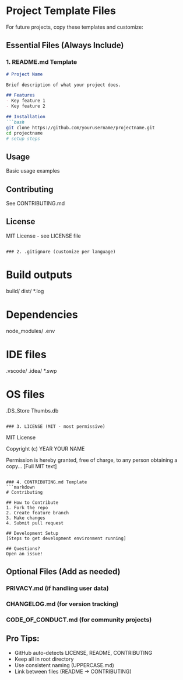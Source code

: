# Project Template Files

For future projects, copy these templates and customize:

## Essential Files (Always Include)

### 1. README.md Template
```markdown
# Project Name

Brief description of what your project does.

## Features
- Key feature 1
- Key feature 2

## Installation
```bash
git clone https://github.com/yourusername/projectname.git
cd projectname
# setup steps
```

## Usage
Basic usage examples

## Contributing
See CONTRIBUTING.md

## License
MIT License - see LICENSE file
```

### 2. .gitignore (customize per language)
```
# Build outputs
build/
dist/
*.log

# Dependencies
node_modules/
.env

# IDE files
.vscode/
.idea/
*.swp

# OS files
.DS_Store
Thumbs.db
```

### 3. LICENSE (MIT - most permissive)
```
MIT License

Copyright (c) YEAR YOUR NAME

Permission is hereby granted, free of charge, to any person obtaining a copy...
[Full MIT text]
```

### 4. CONTRIBUTING.md Template
```markdown
# Contributing

## How to Contribute
1. Fork the repo
2. Create feature branch
3. Make changes
4. Submit pull request

## Development Setup
[Steps to get development environment running]

## Questions?
Open an issue!
```

## Optional Files (Add as needed)

### PRIVACY.md (if handling user data)
### CHANGELOG.md (for version tracking)
### CODE_OF_CONDUCT.md (for community projects)

## Pro Tips:
- GitHub auto-detects LICENSE, README, CONTRIBUTING
- Keep all in root directory
- Use consistent naming (UPPERCASE.md)
- Link between files (README → CONTRIBUTING)
